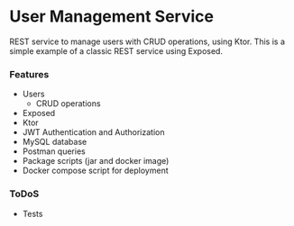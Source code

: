 # User Management Service
REST service to manage users with CRUD operations, using Ktor. This is a simple example of a classic REST service using Exposed.

### Features
- Users
  * CRUD operations
- Exposed
- Ktor
- JWT Authentication and Authorization
- MySQL database
- Postman queries
- Package scripts (jar and docker image)
- Docker compose script for deployment

### ToDoS
- Tests